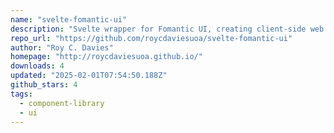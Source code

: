```yaml
---
name: "svelte-fomantic-ui"
description: "Svelte wrapper for Fomantic UI, creating client-side web apps."
repo_url: "https://github.com/roycdaviesuoa/svelte-fomantic-ui"
author: "Roy C. Davies"
homepage: "http://roycdaviesuoa.github.io/"
downloads: 4
updated: "2025-02-01T07:54:50.188Z"
github_stars: 4
tags: 
  - component-library
  - ui
---
```

